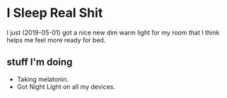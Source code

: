 # I Sleep Real Shit

I just (2019-05-01) got a nice new dim warm light for my room that I think helps me feel more ready for bed.

## stuff I'm doing

- Taking melatonin.
- Got Night Light on all my devices.
